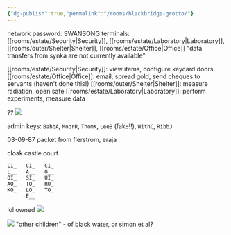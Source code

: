 ```yaml
---
{"dg-publish":true,"permalink":"/rooms/blackbridge-grotto/"}
---
```


network password: SWANSONG
terminals: [[rooms/estate/Security\|Security]], [[rooms/estate/Laboratory\|Laboratory]], [[rooms/outer/Shelter\|Shelter]], [[rooms/estate/Office\|Office]]
"data transfers from synka are not currently available"

[[rooms/estate/Security\|Security]]: view items, configure keycard doors
[[rooms/estate/Office\|Office]]: email, spread gold, send cheques to servants (haven't done this!)
[[rooms/outer/Shelter\|Shelter]]: measure radiation, open safe
[[rooms/estate/Laboratory\|Laboratory]]: perform experiments, measure data

??
![](https://i.imgur.com/Gi8mxZl.png)

admin keys: `BabbA`, `MoorR`, `ThomK`, `LeeB` (fake!!), `WithC`, `RibbJ`

03-09-87 packet from fierstrom, eraja

cloak castle court
```
CI_   CI_   CI_
L__   A__   O__
OI_   SI_   UI_
AO_   TO_   RO_
KO_   LO_   TO_
      E__
```

lol owned
![](https://i.imgur.com/T77fCul.jpeg)

![](https://i.imgur.com/XXIOuND.png)
"other children" - of black water, or simon et al?